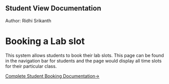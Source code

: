 ## Student View Documentation

Author: Ridhi Srikanth

# Booking a Lab slot 

This system allows students to book their lab slots. This page can be found in the navigation bar for students and the page would display all time slots for their particular class. 

[Complete Student Booking Documentation→](./stud_booking.md)
